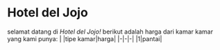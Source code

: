 # Hotel del Jojo

selamat datang di _Hotel del Jojo!_
berikut adalah harga dari kamar kamar yang kami punya:
| |tipe kamar|harga|
|-|-|-|
|1|pantai|
